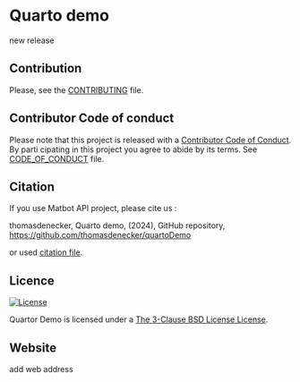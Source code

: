# Quarto demo
 new release
## Contribution

Please, see the [CONTRIBUTING](CONTRIBUTING.md) file.

## Contributor Code of conduct

Please note that this project is released with a [Contributor Code of Conduct](https://www.contributor-covenant.org/). By parti
cipating in this project you agree to abide by its terms. See [CODE_OF_CONDUCT](code_of_conduct.md) file.

## Citation

If you use Matbot API project, please cite us :

thomasdenecker, Quarto demo, (2024), GitHub repository, https://github.com/thomasdenecker/quartoDemo

or used [citation file](CITATION.cff).

## Licence

[![License](https://img.shields.io/badge/License-BSD_3--Clause-blue.svg)](https://opensource.org/licenses/BSD-3-Clause)

Quartor Demo is licensed under a [The 3-Clause BSD License License](https://opensource.org/license/bsd-3-clause/).

## Website
add web address 
